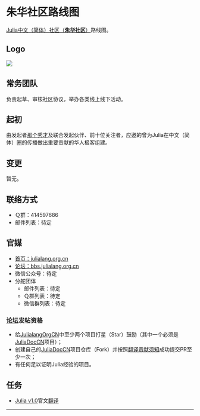 # 朱华社区路线图

[Julia中文（简体）社区（**朱华社区**）][0]路线图。

## Logo

![][1]

## 常务团队

负责起草、审核社区协议，举办各类线上线下活动。

## 起初

由发起者[那个秀才][2]及联合发起伙伴、前十位关注者，应邀的曾为Julia在中文（简体）圈的传播做出重要贡献的华人极客组建。

## 变更

暂无。

## 联络方式

- Ｑ群：414597686
- 邮件列表：待定

## 官媒

- [首页：julialang.org.cn][0]
- [论坛：bbs.julialang.org.cn][3]
- 微信公众号：待定
- 分舵团体
  - 邮件列表：待定
  - Ｑ群列表：待定
  - 微信群列表：待定

### [论坛][3]发帖资格

- 给[JulialangOrgCN][6]中至少两个项目打星（Star）鼓励（其中一个必须是[JuliaDocCN][5]项目）；
- 创建自己的[JuliaDocCN][5]项目仓库（Fork）并按照[翻译贡献须知][7]成功提交PR至少一次；
- 有任何足以证明Julia经验的项目。

## 任务

- [Julia v1.0][4]官文[翻译][5]

---
[0]: http://julialang.org.cn
[1]: https://github.com/JulialangOrgCN/julialang.org.cn/blob/master/JulialangOrgCN-Logo.png
[2]: https://github.com/nagexiucai
[3]: http://bbs.julialang.org.cn
[4]: https://github.com/JuliaLang/julia/tree/release-1.0/doc
[5]: https://github.com/JulialangOrgCN/JuliaDocCN
[6]: https://github.com/JulialangOrgCN
[7]: https://github.com/JulialangOrgCN/JuliaDocCN/blob/master/翻译贡献须知.md
